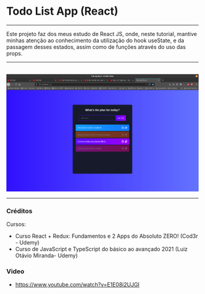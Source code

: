 # Todo List App (React)
<hr />
Este projeto faz dos meus estudo de React JS, onde, neste tutorial, mantive minhas atenção ao conhecimento da utilização do hook useState, e 
 da passagem desses estados, assim como de funções através do uso das props.
<br />
<hr />
<br />

<img src="https://github.com/wlosantos/react_todoList/blob/master/public/TodoList_app.png" alt='todoList_app'>

<br />
<hr />

### Créditos
Cursos: 
+ Curso React + Redux: Fundamentos e 2 Apps do Absoluto ZERO! (Cod3r - Udemy)
+ Curso de JavaScript e TypeScript do básico ao avançado 2021 (Luiz Otávio Miranda- Udemy)

### Video
+ https://www.youtube.com/watch?v=E1E08i2UJGI
